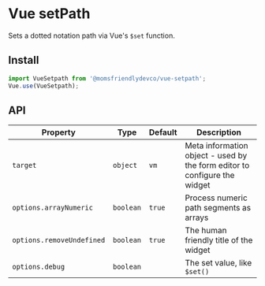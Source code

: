 Vue setPath
========
Sets a dotted notation path via Vue's `$set` function.

Install
-------
```javascript
import VueSetpath from '@momsfriendlydevco/vue-setpath';
Vue.use(VueSetpath);
```

API
------------

| Property           | Type                   | Default                     | Description                                                                                |
|--------------------|------------------------|-----------------------------|--------------------------------------------------------------------------------------------|
| `target`             | `object`               | `vm`                        | Meta information object - used by the form editor to configure the widget                  |
| `options.arrayNumeric`          | `boolean`               | `true`          | Process numeric path segments as arrays |
| `options.removeUndefined`       | `boolean`               | `true`  | The human friendly title of the widget                                                     |
| `options.debug`        | `boolean`               | | The set value, like `$set()` |